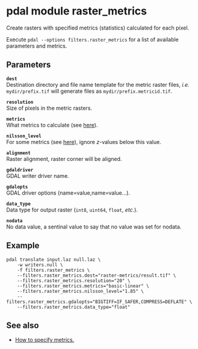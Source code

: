 # pdal module raster_metrics

Create rasters with specified metrics (statistics) calculated for each pixel. 

Execute `pdal --options filters.raster_metrics` for a list of available parameters and metrics.


## Parameters

**`dest`**  
Destination directory and file name template for the metric raster files, *i.e.* `mydir/prefix.tif` will generate files as `mydir/prefix.metricid.tif`. 

**`resolution`**  
Size of pixels in the metric rasters. 

**`metrics`**  
What metrics to calculate (see [here](metrics-how-to-specify.md)).

**`nilsson_level`**  
For some metrics (see [here](metrics-how-to-specify.md)), ignore *z*-values below this value.

**`alignment`**  
Raster alignment, raster corner will be aligned. 

**`gdaldriver`**  
GDAL writer driver name.

**`gdalopts`**  
GDAL driver options (name=value,name=value...).

**`data_type`**  
Data type for output raster (`int8`, `uint64`, `float`, *etc.*).

**`nodata`**  
No data value, a sentinal value to say that no value was set for nodata.


## Example

	pdal translate input.laz null.laz \
		-w writers.null \
		-f filters.raster_metrics \
		--filters.raster_metrics.dest="raster-metrics/result.tif" \
		--filters.raster_metrics.resolution="20" \
		--filters.raster_metrics.metrics="basic-linear" \
		--filters.raster_metrics.nilsson_level="1.85" \
		--filters.raster_metrics.gdalopts="BIGTIFF=IF_SAFER,COMPRESS=DEFLATE" \
		--filters.raster_metrics.data_type="float"


## See also

- [How to specify metrics.](metrics-how-to-specify.md)
